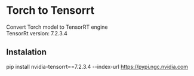 # Torch to Tensorrt
Convert Torch model to TensorRT engine <br>
TensorRt version: 7.2.3.4

## Instalation
pip install nvidia-tensorrt==7.2.3.4 --index-url https://pypi.ngc.nvidia.com
